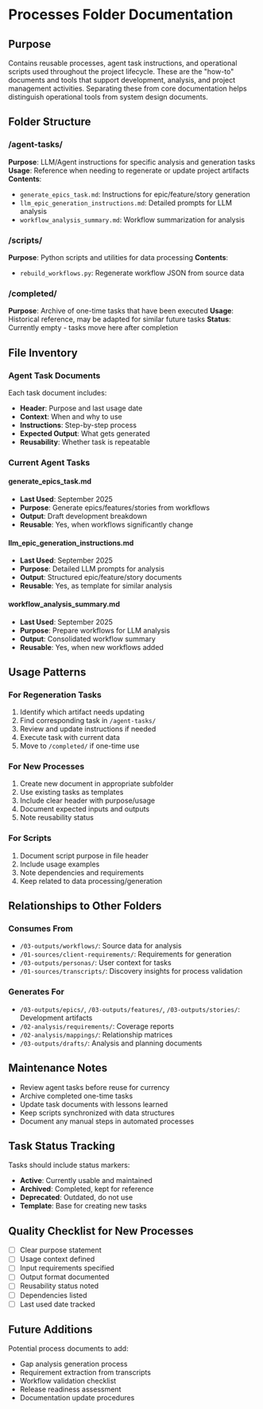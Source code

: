 # Processes Folder Documentation

## Purpose
Contains reusable processes, agent task instructions, and operational scripts used throughout
the project lifecycle. These are the "how-to" documents and tools that support development,
analysis, and project management activities. Separating these from core documentation helps
distinguish operational tools from system design documents.

## Folder Structure

### /agent-tasks/
**Purpose**: LLM/Agent instructions for specific analysis and generation tasks
**Usage**: Reference when needing to regenerate or update project artifacts
**Contents**:
- `generate_epics_task.md`: Instructions for epic/feature/story generation
- `llm_epic_generation_instructions.md`: Detailed prompts for LLM analysis
- `workflow_analysis_summary.md`: Workflow summarization for analysis

### /scripts/
**Purpose**: Python scripts and utilities for data processing
**Contents**:
- `rebuild_workflows.py`: Regenerate workflow JSON from source data

### /completed/
**Purpose**: Archive of one-time tasks that have been executed
**Usage**: Historical reference, may be adapted for similar future tasks
**Status**: Currently empty - tasks move here after completion

## File Inventory

### Agent Task Documents
Each task document includes:
- **Header**: Purpose and last usage date
- **Context**: When and why to use
- **Instructions**: Step-by-step process
- **Expected Output**: What gets generated
- **Reusability**: Whether task is repeatable

### Current Agent Tasks

#### generate_epics_task.md
- **Last Used**: September 2025
- **Purpose**: Generate epics/features/stories from workflows
- **Output**: Draft development breakdown
- **Reusable**: Yes, when workflows significantly change

#### llm_epic_generation_instructions.md
- **Last Used**: September 2025
- **Purpose**: Detailed LLM prompts for analysis
- **Output**: Structured epic/feature/story documents
- **Reusable**: Yes, as template for similar analysis

#### workflow_analysis_summary.md
- **Last Used**: September 2025
- **Purpose**: Prepare workflows for LLM analysis
- **Output**: Consolidated workflow summary
- **Reusable**: Yes, when new workflows added

## Usage Patterns

### For Regeneration Tasks
1. Identify which artifact needs updating
2. Find corresponding task in `/agent-tasks/`
3. Review and update instructions if needed
4. Execute task with current data
5. Move to `/completed/` if one-time use

### For New Processes
1. Create new document in appropriate subfolder
2. Use existing tasks as templates
3. Include clear header with purpose/usage
4. Document expected inputs and outputs
5. Note reusability status

### For Scripts
1. Document script purpose in file header
2. Include usage examples
3. Note dependencies and requirements
4. Keep related to data processing/generation

## Relationships to Other Folders

### Consumes From
- `/03-outputs/workflows/`: Source data for analysis
- `/01-sources/client-requirements/`: Requirements for generation
- `/03-outputs/personas/`: User context for tasks
- `/01-sources/transcripts/`: Discovery insights for process validation

### Generates For
- `/03-outputs/epics/`, `/03-outputs/features/`, `/03-outputs/stories/`: Development artifacts
- `/02-analysis/requirements/`: Coverage reports
- `/02-analysis/mappings/`: Relationship matrices
- `/03-outputs/drafts/`: Analysis and planning documents

## Maintenance Notes
- Review agent tasks before reuse for currency
- Archive completed one-time tasks
- Update task documents with lessons learned
- Keep scripts synchronized with data structures
- Document any manual steps in automated processes

## Task Status Tracking
Tasks should include status markers:
- **Active**: Currently usable and maintained
- **Archived**: Completed, kept for reference
- **Deprecated**: Outdated, do not use
- **Template**: Base for creating new tasks

## Quality Checklist for New Processes
- [ ] Clear purpose statement
- [ ] Usage context defined
- [ ] Input requirements specified
- [ ] Output format documented
- [ ] Reusability status noted
- [ ] Dependencies listed
- [ ] Last used date tracked

## Future Additions
Potential process documents to add:
- Gap analysis generation process
- Requirement extraction from transcripts
- Workflow validation checklist
- Release readiness assessment
- Documentation update procedures